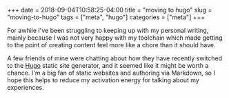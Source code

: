 +++ 
date = 2018-09-04T10:58:25-04:00
title = "moving to hugo"
slug = "moving-to-hugo" 
tags = ["meta", "hugo"]
categories = ["meta"]
+++

For awhile I've been struggling to keeping up with my personal writing, mainly because I was not very happy with my toolchain which made getting to the point of creating content feel more like a chore than it should have.

A few friends of mine were chatting about how they have recently switched to the [Hugo](https://gohugo.io) static site generator, and it seemed like it might be worth a chance.  I'm a big fan of static websites and authoring via Markdown, so I hope this helps to reduce my activation energy for talking about my experiences.
